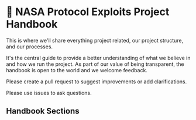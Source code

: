 # :rocket: NASA Protocol Exploits Project Handbook

This is where we'll share everything project related, our project structure, and our processes.

It's the central guide to provide a better understanding of what we believe in and how we run the project. As part of our value of being transparent, the handbook is open to the world and we welcome feedback.

Please create a pull request to suggest improvements or add clarifications.

Please use issues to ask questions.

## Handbook Sections
